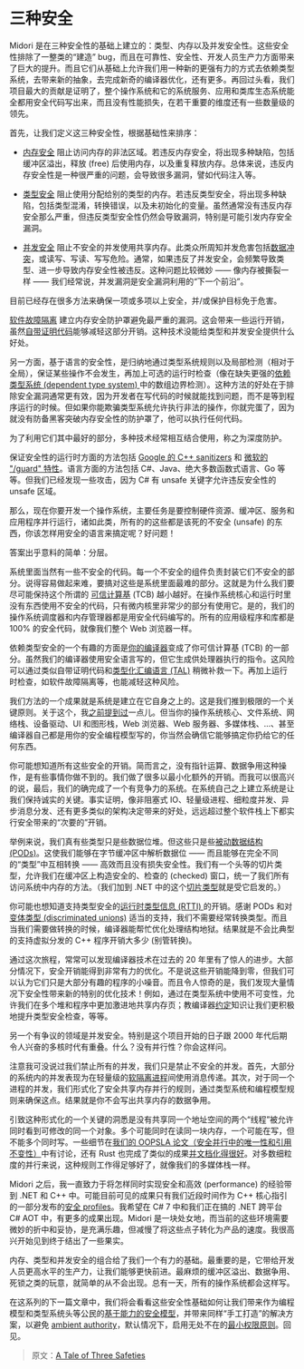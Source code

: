 # 三种安全

Midori 是在三种安全性的基础上建立的：类型、内存以及并发安全性。这些安全性排除了一整类的“建造” bug，而且在可靠性、安全性、开发人员生产力方面带来了巨大的提升。而且它们从基础上允许我们用一种新的更强有力的方式去依赖类型系统，去带来新的抽象，去完成新奇的编译器优化，还有更多。再回过头看，我们项目最大的贡献是证明了，整个操作系统和它的系统服务、应用和类库生态系统能全都用安全代码写出来，而且没有性能损失，在若干重要的维度还有一些数量级的领先。

首先，让我们定义这三种安全性，根据基础性来排序：

* [内存安全](https://en.wikipedia.org/wiki/Memory_safety) 阻止访问内存的非法区域。若违反内存安全，将出现多种缺陷，包括缓冲区溢出，释放 (free) 后使用内存，以及重复释放内存。总体来说，违反内存安全性是一种很严重的问题，会导致很多漏洞，譬如代码注入等。

* [类型安全](https://en.wikipedia.org/wiki/Type_safety) 阻止使用分配给别的类型的内存。若违反类型安全，将出现多种缺陷，包括类型混淆，转换错误，以及未初始化的变量。虽然通常没有违反内存安全那么严重，但违反类型安全性仍然会导致漏洞，特别是可能引发内存安全漏洞。

* [并发安全](https://en.wikipedia.org/wiki/Thread_safety) 阻止不安全的并发使用共享内存。此类众所周知并发危害包括[数据冲突](https://en.wikipedia.org/wiki/Race_condition)，或读写、写读、写写危险。通常，如果违反了并发安全，会频繁导致类型、进一步导致内存安全性被违反。这种问题比较微妙 —— 像内存被撕裂一样 —— 我们经常说，并发漏洞是安全漏洞利用的“下一个前沿”。

目前已经存在很多方法来确保一项或多项以上安全，并/或保护目标免于危害。

[软件故障隔离](http://www.cs.cmu.edu/~srini/15-829/readings/sfi.pdf) 建立内存安全防护罩避免最严重的漏洞。这会带来一些运行开销，虽然[自带证明代码](https://en.wikipedia.org/wiki/Proof-carrying_code)能够减轻这部分开销。这种技术没能给类型和并发安全提供什么好处。

另一方面，基于语言的安全性，是归纳地通过类型系统规则以及局部检测（相对于全局），保证某些操作不会发生，再加上可选的运行时检查（像在缺失更强的[依赖类型系统 (dependent type system) ](https://en.wikipedia.org/wiki/Dependent_type)中的数组边界检测）。这种方法的好处在于排除安全漏洞通常更有效，因为开发者在写代码的时候就能找到问题，而不是等到程序运行的时候。但如果你能欺骗类型系统允许执行非法的操作，你就完蛋了，因为就没有防备黑客突破内存安全性的防护罩了，他可以执行任何代码。

为了利用它们其中最好的部分，多种技术经常相互结合使用，称之为深度防护。

保证安全性的运行时方面的方法包括 [Google 的 C++ sanitizers](https://github.com/google/sanitizers) 和 [微软的 "/guard" 特性](http://blogs.msdn.com/b/vcblog/archive/2014/12/08/visual-studio-2015-preview-work-in-progress-security-feature.aspx)。语言方面的方法包括 C#、Java、绝大多数函数式语言、Go 等等。但我们已经发现一些攻击，因为 C# 有 unsafe 关键字允许违反安全性的 unsafe 区域。

那么，现在你要开发一个操作系统，主要任务是要控制硬件资源、缓冲区、服务和应用程序并行运行，诸如此类，所有的的这些都是该死的不安全 (unsafe) 的东西，你该怎样用安全的语言来搞定呢？好问题！

答案出乎意料的简单：分层。

系统里面当然有一些不安全的代码。每一个不安全的组件负责封装它们不安全的部分。说得容易做起来难，要搞对这些是系统里面最难的部分。这就是为什么我们要尽可能保持这个所谓的 [可信计算基](https://en.wikipedia.org/wiki/Trusted_computing_base) (TCB) 越小越好。在操作系统核心和运行时里没有东西使用不安全的代码，只有微内核里非常少的部分有使用它。是的，我们的操作系统调度器和内存管理器都是用安全代码编写的。所有的应用级程序和库都是 100% 的安全代码，就像我们整个 Web 浏览器一样。

依赖类型安全的一个有趣的方面是[你的编译器](https://en.wikipedia.org/wiki/Bartok_(compiler))变成了你可信计算基 (TCB) 的一部分。虽然我们的编译器使用安全语言写的，但它生成供处理器执行的指令。这风险可以通过类似自带证明代码和[类型化汇编语言 (TAL)](https://en.wikipedia.org/wiki/Typed_assembly_language) 稍微补救一下。再加上运行时检查，如软件故障隔离等，也能减轻这种风险。

我们方法的一个成果就是系统是建立在它自身之上的。这是我们推到极限的一个关键原则。关于这个，我[之前提到过](http://joeduffyblog.com/2014/09/10/software-leadership-7-codevelopment-is-a-powerful-thing/)一点儿。但当你的操作系统核心、文件系统、网络栈、设备驱动、UI 和图形栈，Web 浏览器、Web 服务器、多媒体栈、...、甚至编译器自己都是用你的安全编程模型写的，你当然会确信它能够搞定你扔给它的任何东西。

你可能想知道所有这些安全的开销。简而言之，没有指针运算、数据争用这种操作，是有些事情你做不到的。我们做了很多以最小化额外的开销。而我可以很高兴的说，最后，我们的确完成了一个有竞争力的系统。在系统自己之上建立系统是让我们保持诚实的关键。事实证明，像非阻塞式 IO、轻量级进程、细粒度并发、异步消息分发、还有更多类似的架构决定带来的好处，远远超过整个软件栈上下都实行安全带来的“次要的”开销。

举例来说，我们真有些类型只是些数据位堆。但这些只是些[被动数据结构 (PODs)](https://en.wikipedia.org/wiki/Passive_data_structure)。这使我们能够在字节缓冲区中解析数据位 —— 而且能够在完全不同的“类型”中互相转换 —— 高效而且没有损失安全性。我们有一个头等的切片类型，允许我们在缓冲区上构造安全的、检查的 (checked) 窗口，统一了我们所有访问系统中内存的方法。（我们加到 .NET 中的这个[切片类型](https://github.com/joeduffy/slice.net)就是受它启发的。）

你可能也想知道支持类型安全的[运行时类型信息 (RTTI) ](https://en.wikipedia.org/wiki/Run-time_type_information)的开销。感谢 PODs 和对[变体类型 (discriminated unions)](https://en.wikipedia.org/wiki/Tagged_union) 适当的支持，我们不需要经常转换类型。而且当我们需要做转换的时候，编译器能帮忙优化处理结构地狱。结果就是不会比典型的支持虚拟分发的 C++ 程序开销大多少 (别管转换)。

通过这次旅程，常常可以发现编译器技术在过去的 20 年里有了惊人的进步。大部分情况下，安全开销能得到非常有力的优化。不是说这些开销能降到零，但我们可以认为它们只是大部分有趣的程序的小噪音。而且令人惊奇的是，我们发现大量情况下安全性带来新的特别的优化技术！例如，通过在类型系统中使用不可变性，允许我们在多个堆和程序中更加激进地共享内存页；教编译器[约定](https://en.wikipedia.org/wiki/Design_by_contract)知识让我们更积极地提升类型安全检查，等等。

另一个有争议的领域是并发安全。特别是这个项目开始的日子跟 2000 年代后期令人兴奋的多核时代有重叠。什么？没有并行性？你会这样问。

注意我可没说过我们禁止所有的并发，我们只是禁止不安全的并发。首先，大部分的系统内的并发表现为在轻量级的[软隔离进程](http://research.microsoft.com/apps/pubs/default.aspx?id=71996)间使用消息传递。其次，对于同一个进程的并发，我们形式化了安全共享内存并行的规则，通过类型系统和编程模型规则来确保这点。结果就是你不会写出共享内存的数据争用。

引致这种形式化的一个关键的洞悉是没有共享同一个地址空间的两个“线程”被允许同时看到可修改的同一个对象。多个可能同时在读同一块内存，一个可能在写，但不能多个同时写。一些细节在[我们的 OOPSLA 论文（安全并行中的唯一性和引用不变性）](http://research.microsoft.com/apps/pubs/default.aspx?id=170528)中有讨论，还有 Rust 也完成了类似的成果[并文档化得很好](http://blog.rust-lang.org/2015/04/10/Fearless-Concurrency.html)。对多数细粒度的并行来说，这种规则工作得足够好了，就像我们的多媒体栈一样。

Midori 之后，我一直致力于将怎样同时实现安全和高效 (performance) 的经验带到 .NET 和 C++ 中。可能目前可见的成果只有我们近段时间作为 C++ 核心指引的一部分发布的[安全 profiles](https://github.com/isocpp/CppCoreGuidelines/blob/master/CppCoreGuidelines.md#S-profile)。我希望在 C# 7 中和我们正在搞的 .NET 跨平台 C# AOT 中，有更多的成果出现。Midori 是一块处女地，而当前的这些环境需要微妙的折中和妥协，是充满乐趣，但减慢了将这些点子转化为产品的速度。我很高兴开始见到终于结出了一些果实。

内存、类型和并发安全的组合给了我们一个有力的基础。最重要的是，它带给开发人员更高水平的生产力，让我们能够更快前进。最麻烦的缓冲区溢出、数据争用、死锁之类的玩意，就简单的从不会出现。总有一天，所有的操作系统都会这样写。

在这系列的下一篇文章中，我们将会看看这些安全性基础如何让我们带来作为编程模型和类型系统头等公民的[基于能力的安全模型](https://en.wikipedia.org/wiki/Capability-based_security)，并带来同样“手工打造”的解决方案，以避免 [ambient authority](https://en.wikipedia.org/wiki/Ambient_authority)，默认情况下，启用无处不在的[最小权限原则](https://en.wikipedia.org/wiki/Principle_of_least_privilege)。回见。  




> 原文：[A Tale of Three Safeties](http://joeduffyblog.com/2015/11/03/a-tale-of-three-safeties/)